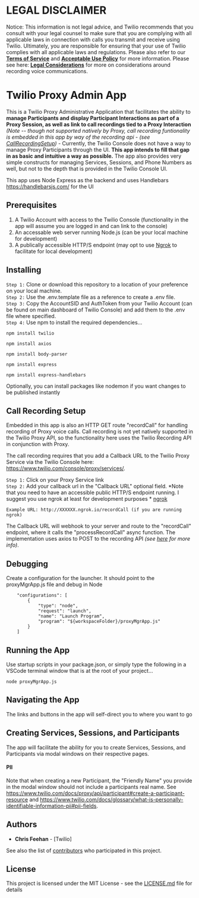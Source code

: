# LEGAL DISCLAIMER

Notice: This information is not legal advice, and Twilio recommends that you consult with your legal counsel to make sure that you are complying with all applicable laws in connection with calls you transmit and receive using Twilio. Ultimately, you are responsible for ensuring that your use of Twilio complies with all applicable laws and regulations. Please also refer to our [**Terms of Service**](https://www.twilio.com/legal/tos>) and [**Acceptable Use Policy**](https://www.twilio.com/legal/aup) for more information. Please see here: [**Legal Considerations**](https://support.twilio.com/hc/en-us/articles/360011522553-Legal-Considerations-with-Recording-Voice-and-Video-Communications) for more on considerations around recording voice communications.


# Twilio Proxy Admin App

This is a Twilio Proxy Administrative Application that facilitates the ability to **manage Participants and display Participant Interactions as part of a Proxy Session, as well as link to call recordings tied to a Proxy Interaction** *(Note -- though not supported natively by Proxy, call recording funtionality is embedded in this app by way of the recording api - (see [CallRecordingSetup](#call-recording-setup))* - Currently, the Twilio Console does not have a way to manage Proxy Participants through the UI. **This app intends to fill that gap in as basic and intuitive a way as possible.** The app also provides very simple constructs for managing Services, Sessions, and Phone Numbers as well, but not to the depth that is provided in the Twilio Console UI.

This app uses Node Express as the backend and uses Handlebars https://handlebarsjs.com/ for the UI

## Prerequisites

1. A Twilio Account with access to the Twilio Console (functionality in the app will assume you are logged in and can link to the console)
2. An accessable web server running Node.js (can be your local machine for development)
3. A publically accessible HTTP/S endpoint (may opt to use [Ngrok](https://ngrok.com/) to facilitate for local development)

## Installing

```Step 1:``` Clone or download this repository to a location of your preference on your local machine.<br> 
```Step 2:``` Use the .env.template file as a reference to create a .env file.<br>
```Step 3:``` Copy the AccountSID and AuthToken from your Twilio Account (can be found on main dashboard of Twilio Console) and add them to the .env file where specified.<br> 
```Step 4:``` Use npm to install the required dependencies...<br> 

```
npm install twilio
```
```
npm install axios
```
```
npm install body-parser
```
```
npm install express
```
```
npm install express-handlebars
```

Optionally, you can install packages like nodemon if you want changes to be published instantly

## Call Recording Setup

Embedded in this app is also an HTTP GET route "recordCall" for handling recording of Proxy voice calls. Call recording is not yet natively supported in the Twilio Proxy API, so the functionality here uses the Twilio Recording API in conjunction with Proxy.

The call recording requires that you add a Callback URL to the Twilio Proxy Service via the Twilio Console here: https://www.twilio.com/console/proxy/services/.

```Step 1:``` Click on your Proxy Service link<br>
```Step 2:``` Add your callback url in the "Callback URL" optional field. *Note that you need to have an accessible public HTTP/S endpoint running. I suggest you use ngrok at least for development purposes * [ngrok](https://ngrok.com/)<br>

```
Example URL: http://XXXXXX.ngrok.io/recordCall (if you are running ngrok)
```
The Callback URL will webhook to your server and route to the "recordCall" endpoint, where it calls the "processRecordCall" async function. The implementation uses axios to POST to the recording API *(see [here](https://www.twilio.com/docs/voice/api/recording#create-a-recording-resource) for more info)*.

## Debugging

Create a configuration for the launcher. It should point to the proxyMgrApp.js file and debug in Node
```
    "configurations": [
        {
            "type": "node",
            "request": "launch",
            "name": "Launch Program",
            "program": "${workspaceFolder}/proxyMgrApp.js"
        }
    ]
```

## Running the App

Use startup scripts in your package.json, or simply type the following in a VSCode terminal window that is at the root of your project...

```
node proxyMgrApp.js
```

## Navigating the App

The links and buttons in the app will self-direct you to where you want to go

## Creating Services, Sessions, and Participants

The app will facilitate the ability for you to create Services, Sessions, and Participants via modal windows on their respective pages.

#### PII
Note that when creating a new Participant, the "Friendly Name" you provide in the modal window should not include a participants real name. See https://www.twilio.com/docs/proxy/api/participant#create-a-participant-resource and https://www.twilio.com/docs/glossary/what-is-personally-identifiable-information-pii#pii-fields. 

## Authors

* **Chris Feehan** - [Twilio]

See also the list of [contributors](https://github.com/your/project/contributors) who participated in this project.

## License

This project is licensed under the MIT License - see the [LICENSE.md](LICENSE.md) file for details



